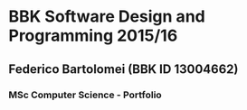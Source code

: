 # BBK Software Design and Programming 2015/16
## Federico Bartolomei (BBK ID 13004662)
### MSc Computer Science - Portfolio

